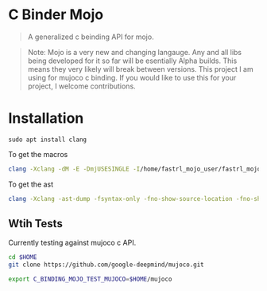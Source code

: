 # C Binder Mojo
> A generalized c beinding API for mojo.

> Note: Mojo is a very new and changing langauge. Any and all libs
being developed for it so far will be esentially Alpha builds. This means
they very likely will break between versions. This project I am using for mujoco c binding. If you would like to use this for your project, I welcome contributions.

# Installation
```
sudo apt install clang
```


To get the macros
```bash
clang -Xclang -dM -E -DmjUSESINGLE -I/home/fastrl_mojo_user/fastrl_mojo/mujoco_mojo/mujoco/include  /home/fastrl_mojo_user/fastrl_mojo/mujoco_mojo/mujoco/include/mujoco/mjtnum.h
```
To get the ast
```bash
clang -Xclang -ast-dump -fsyntax-only -fno-show-source-location -fno-show-column -DmjUSESINGLE -I/home/fastrl_mojo_user/fastrl_mojo/mujoco_mojo/mujoco/include  /home/fastrl_mojo_user/fastrl_mojo/mujoco_mojo/mujoco/include/mujoco/mjtnum.h
```

## Wtih Tests
Currently testing against mujoco c API.

```bash
cd $HOME
git clone https://github.com/google-deepmind/mujoco.git

export C_BINDING_MOJO_TEST_MUJOCO=$HOME/mujoco
```